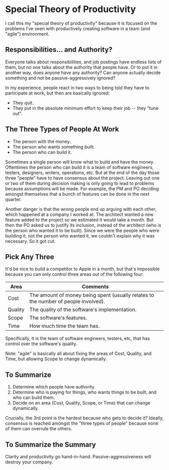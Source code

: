 # Special Theory of Productivity

I call this my "special theory of productivity" because it is focused on the problems I've seen with productively creating software in a team (and "agile") environment.

## Responsibilities... and Authority?

Everyone talks about responsibilities, and job postings have endless lists of them, but no one talks about the authority that people have. Or to put it in another way, does anyone have any authority? Can anyone actually decide something and not be passive-aggressively ignored?

In my experience, people react in two ways to being told they have to participate at work, but then are basically ignored:
* They quit.
* They put in the absolute minimum effort to keep their job -- they "tune out".

## The Three Types of People At Work

* The person with the money.
* The person who wants something built.
* The person who can build it.

Sometimes a single person will know what to build and have the money. Oftentimes the person who can build it is a team of software engineers, testers, designers, writers, operations, etc. But at the end of the day those three "people" have to have consensus about the project. Leaving out one or two of them during decision making is only going to lead to problems because assumptions will be made. For example, the PM and PO deciding amongst themselves that a bunch of features can be done in the next quarter.

Another danger is that the wrong people end up arguing with each other, which happened at a company I worked at. The architect wanted a new feature added to the project so we estimated it would take a month. But then the PO asked us to justify its inclusion, instead of the architect (who is the person who wanted it to be built). Since we were the people who were building it, not the person who wanted it, we couldn't explain why it was necessary. So it got cut.

## Pick Any Three

It'd be nice to build a competitor to Apple in a month, but that's impossible because you can only control three areas out of the following four:

Area | Comments
---- | --------
Cost | The amount of money being spent (usually relates to the number of people involved).
Quality | The quality of the software's implementation.
Scope | The software's features.
Time | How much time the team has.

Specifically, it is the team of software engineers, testers, etc, that has control over the software's quality.

Note: "agile" is basically all about fixing the areas of Cost, Quality, and Time, but allowing Scope to change dynamically.

## To Summarize

1. Determine which people have authority.
1. Determine who is paying for things, who wants things to be built, and who can build them.
1. Decide on an area (Cost, Quality, Scope, or Time) that can change dynamically.

Crucially, the 3rd point is the hardest because who gets to decide it? Ideally, consensus is reached amongst the "three types of people" because none of them can overrule the others.

## To Summarize the Summary

Clarity and productivity go hand-in-hand. Passive-aggressiveness will destroy your company.
